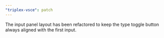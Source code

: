 ```yaml
---
"triplex-vsce": patch
---
```


The input panel layout has been refactored to keep the type toggle button always aligned with the first input.
